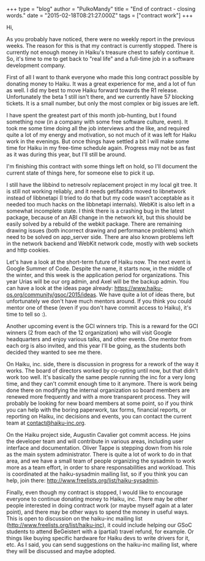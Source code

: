 +++
type = "blog"
author = "PulkoMandy"
title = "End of contract - closing words."
date = "2015-02-18T08:21:27.000Z"
tags = ["contract work"]
+++

Hi,

As you probably have noticed, there were no weekly report in the previous weeks. The reason for this is that my contract is currently stopped. There is currently not enough money in Haiku's treasure chest to safely continue it. So, it's time to me to get back to "real life" and a full-time job in a software development company.

First of all I want to thank everyone who made this long contract possible by donating money to Haiku. It was a great experience for me, and a lot of fun as well. I did my best to move Haiku forward towards the R1 release. Unfortunately the beta 1 still isn't there, and we currently have 57 blocking tickets. It is a small number, but only the most complex or big issues are left.
<!--break-->
I have spent the greatest part of this month job-hunting, but I found something now (in a company with some free software culture, even). It took me some time doing all the job interviews and the like, and required quite a lot of my energy and motivation, so not much of it was left for Haiku work in the evenings. But once things have settled a bit I will make some time for Haiku in my free-time schedule again. Progress may not be as fast as it was during this year, but I'll still be around.

I'm finishing this contract with some things left on hold, so I'll document the current state of things here, for someone else to pick it up.

I still have the libbind to netresolv replacement project in my local git tree. It is still not working reliably, and it needs getifaddrs moved to libnetwork instead of libbnetapi (I tried to do that but my code wasn't acceptable as it needed too much hacks on the libbnetapi internals). WebKit is also left in a somewhat incomplete state. I think there is a crashing bug in the latest package, because of an ABI change in the network kit, but this should be easily solved by a rebuild of the webkit package. There are remaining drawing issues (both incorrect drawing and performance problems) which need to be solved on app_server side. There are also known problems left in the network backend and WebKit network code, mostly with web sockets and http cookies.

Let's have a look at the short-term future of Haiku now. The next event is Google Summer of Code. Despite the name, it starts now, in the middle of the winter, and this week is the application period for organizations. This year Urias will be our org admin, and Axel will be the backup admin. You can have a look at the ideas page already:
https://www.haiku-os.org/community/gsoc/2015/ideas. We have quite a lot of ideas there, but unfortunately we don't have much mentors around. If you think you could mentor one of these (even if you don't have commit access to Haiku), it's time to tell so :).

Another upcoming event is the GCI winners trip. This is a reward for the GCI winners (2 from each of the 12 organization) who will visit Google headquarters and enjoy various talks, and other events. One mentor from each org is also invited, and this year I'll be going, as the students both decided they wanted to see me there.

On Haiku, inc. side, there is discussion in progress for a rework of the way it works. The board of directors worked by co-opting until now, but that didn't work too well. It's basically the same people running the inc for a very long time, and they can't commit enough time to it anymore. There is work being done there on modifying the internal organization so board members are renewed more frequently and with a more transparent process. They will probably be looking for new board members at some point, so if you think you can help with the boring paperwork, tax forms, financial reports, or reporting on Haiku, inc decisions and events, you can contact the current team at contact@haiku-inc.org.

On the Haiku project side, Augustin Cavalier got commit access. He joins the developer team and will contribute in various areas, including user interface and documentation. Oliver Tappe is stepping down from his role as the main system administrator. There is quite a lot of work to do in that area, and we have a small team of people organizing the sysadmin to work more as a team effort, in order to share responsabilities and workload. This is coordinated at the haiku-sysadmin mailing list, so if you think you can help, join there: http://www.freelists.org/list/haiku-sysadmin.

Finally, even though my contract is stopped, I would like to encourage everyone to continue donating money to Haiku, inc. There may be other people interested in doing contract work (or maybe myself again at a later point), and there may be other ways to spend the money in useful ways. This is open to discussion on the haiku-inc mailing list (http://www.freelists.org/list/haiku-inc), it could include helping our GSoC students to attend BeGeistert with a (partial) travel refund, for example. Or things like buying specific hardware for Haiku devs to write drivers for it, etc. As I said, you can send suggestions on the haiku-inc mailing list, where they will be discussed and maybe adopted.